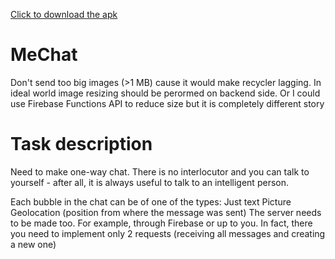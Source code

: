 <a href="https://github.com/BulatMukhutdinov/MeChat/blob/master/MeChat.apk?raw=true" download>Click to download the apk</a>
# MeChat
Don't send too big images (>1 MB) cause it would make recycler lagging. In ideal world image resizing should be perormed on backend side. Or I could use Firebase Functions API to reduce size but it is completely different story

# Task description
Need to make one-way chat. There is no interlocutor and you can talk to yourself - after all, it is always useful to talk to an intelligent person.

Each bubble in the chat can be of one of the types:
Just text
Picture
Geolocation (position from where the message was sent)
The server needs to be made too. For example, through Firebase or up to you. In fact, there you need to implement only 2 requests (receiving all messages and creating a new one)
